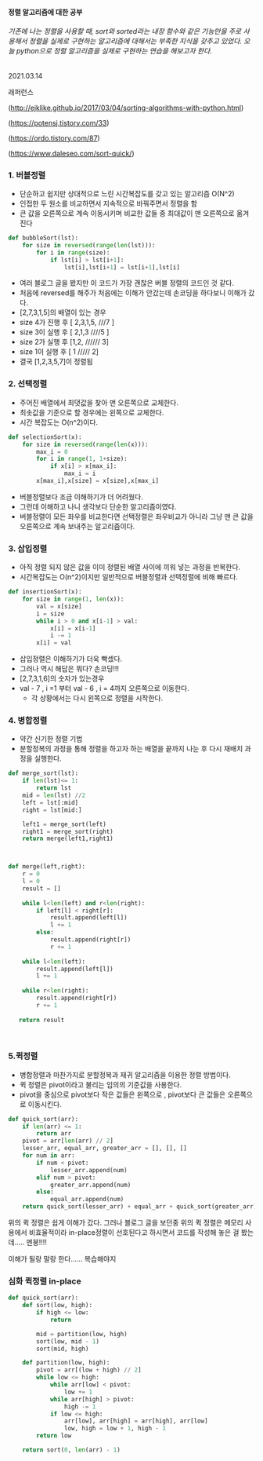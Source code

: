 #### 정렬 알고리즘에 대한 공부

###### 기존에 나는 정렬을 사용할 때, sort와 sorted라는 내장 함수와 같은 기능만을 주로 사용해서 정렬을 실제로 구현하는 알고리즘에 대해서는 부족한 지식을 갖추고 있었다. 오늘 python으로 정렬 알고리즘을 실제로 구현하는 연습을 해보고자 한다.



2021.03.14





래퍼런스

(http://ejklike.github.io/2017/03/04/sorting-algorithms-with-python.html)

(https://potensj.tistory.com/33)

(https://ordo.tistory.com/87)

(https://www.daleseo.com/sort-quick/)



### 1. 버블정렬

- 단순하고 쉽지만 상대적으로 느린 시간복잡도를 갖고 있는 알고리즘 O(N^2)
- 인접한 두 원소를 비교하면서 지속적으로 바꿔주면서 정렬을 함
- 큰 값을 오른쪽으로 계속 이동시키며 비교한 값들 중 최대값이 맨 오른쪽으로 옮겨진다

```python
def bubbleSort(lst):
    for size in reversed(range(len(lst))):
        for i in range(size):
            if lst[i] > lst[i+1]:
           		lst[i],lst[i+1] = lst[i+1],lst[i]
```

-  여러 블로그 글을 봤지만 이 코드가 가장 괜찮은 버블 정렬의 코드인 것 같다.
  - 처음에 reversed를 해주가 처음에는 이해가 안갔는데 손코딩을 하다보니 이해가 갔다.
  - [2,7,3,1,5]의 배열이 있는 경우
  - size 4가 진행 후 [ 2,3,1,5,  ///7 ]
  - size 3이 실행 후 [ 2,1,3    ////5 ]
  - size 2가 실행 후 [1,2, ////// 3]
  - size 1이 실행 후 [ 1 ///// 2]
  - 결국 [1,2,3,5,7]이 정렬됨



### 2. 선택정렬

- 주어진 배열에서 최댓값을 찾아 맨 오른쪽으로 교체한다. 
- 최솟값을 기준으로 할 경우에는 왼쪽으로 교체한다.
- 시간 복잡도는 O(n^2)이다.

```python
def selectionSort(x):
    for size in reversed(range(len(x))):
        max_i = 0
        for i in range(1, 1+size):
            if x[i] > x[max_i]:
                max_i = i
        x[max_i],x[size] = x[size],x[max_i]
```

- 버블정렬보다 조금 이해하기가 더 어려웠다.
- 그런데 이해하고 나니 생각보다 단순한 알고리즘이였다.
- 버블정렬이 모든 좌우를 비교한다면 선택정렬은 좌우비교가 아니라 그냥 맨 큰 값을 오른쪽으로 계속 보내주는 알고리즘이다.



### 3. 삽입정렬

- 아직 정렬 되지 않은 값을 이미 정렬된 배열 사이에 끼워 넣는 과정을 반복한다.
- 시간복잡도는 O(n^2)이지만 일반적으로 버블정렬과 선택정렬에 비해 빠르다.

```python
def insertionSort(x):
    for size in range(1, len(x)):
        val = x[size]
        i = size
        while i > 0 and x[i-1] > val:
            x[i] = x[i-1]
            i -= 1
        x[i] = val
```

- 삽입정렬은 이해하기가 더욱 빡셌다.
- 그러나 역시 해답은 뭐다? 손코딩!!!
- [2,7,3,1,6]의 숫자가 있는경우
- val - 7 , i =1 부터 val - 6 , i = 4까지 오른쪽으로 이동한다.
  - 각 상황에서는 다시 왼쪽으로 정렬을 시작한다.



### 4. 병합정렬

- 약간 신기한 정렬 기법
- 분할정복의 과정을 통해 정렬을 하고자 하는 배열을 끝까지 나눈 후 다시 재배치 과정을 실행한다.

```python
def merge_sort(lst):
    if len(lst)<= 1:
        return lst
    mid = len(lst) //2 
    left = lst[:mid]
    right = lst[mid:]

    left1 = merge_sort(left)
    right1 = merge_sort(right)
    return merge(left1,right1)



def merge(left,right):
    r = 0
    l = 0 
    result = []
    
    while l<len(left) and r<len(right):
        if left[l] < right[r]:
            result.append(left[l])
            l += 1
        else:
            result.append(right[r])
            r += 1
            
    while l<len(left):
        result.append(left[l])
        l += 1
        
    while r<len(right):
        result.append(right[r])
        r += 1
        
   return result
        
        
```



### 5.퀵정렬

- 병합정렬과 마찬가지로 분할정복과 재귀 알고리즘을 이용한 정렬 방법이다.
- 퀵 정렬은 pivot이라고 불리는 임의의 기준값을 사용한다.
- pivot을 중심으로 pivot보다 작은 값들은 왼쪽으로 , pivot보다 큰 값들은 오른쪽으로 이동시킨다.

```python
def quick_sort(arr):
    if len(arr) <= 1:
        return arr
    pivot = arr[len(arr) // 2]
    lesser_arr, equal_arr, greater_arr = [], [], []
    for num in arr:
        if num < pivot:
            lesser_arr.append(num)
        elif num > pivot:
            greater_arr.append(num)
        else:
            equal_arr.append(num)
    return quick_sort(lesser_arr) + equal_arr + quick_sort(greater_arr)
```

위의 퀵 정렬은 쉽게 이해가 갔다. 그러나 블로그 글을 보던중 위의 퀵 정렬은 메모리 사용에서 비효율적이라 in-place정렬이 선호된다고 하시면서 코드를 작성해 놓은 걸 봤는데..... 멘붕!!!!

이해가 될랑 말랑 한다...... 복습해야지



### 심화 퀵정렬 in-place

```python
def quick_sort(arr):
    def sort(low, high):
        if high <= low:
            return

        mid = partition(low, high)
        sort(low, mid - 1)
        sort(mid, high)

    def partition(low, high):
        pivot = arr[(low + high) // 2]
        while low <= high:
            while arr[low] < pivot:
                low += 1
            while arr[high] > pivot:
                high -= 1
            if low <= high:
                arr[low], arr[high] = arr[high], arr[low]
                low, high = low + 1, high - 1
        return low

    return sort(0, len(arr) - 1)
```

